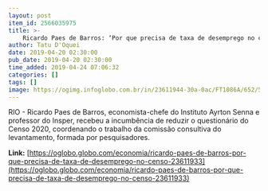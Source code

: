 ```yaml
---
layout: post
item_id: 2566035975
title: >-
    Ricardo Paes de Barros: ‘Por que precisa de taxa de desemprego no censo?’
author: Tatu D'Oquei
date: 2019-04-20 02:30:00
pub_date: 2019-04-20 02:30:00
time_added: 2019-04-24 07:06:32
categories: []
tags: []
image: https://ogimg.infoglobo.com.br/in/23611944-30a-0ac/FT1086A/652/56841430_21-10-2015Editoria-BrasilLocal-SPPauta-Pingue-pongue-com-ricardo-paes-de-barros-do-insper-u.jpg
---
```


RIO - Ricardo Paes de Barros, economista-chefe do Instituto Ayrton Senna e professor do Insper, recebeu a incumbência de reduzir o questionário do Censo 2020, coordenando o trabalho da comissão consultiva do levantamento, formada por pesquisadores.

**Link:** [https://oglobo.globo.com/economia/ricardo-paes-de-barros-por-que-precisa-de-taxa-de-desemprego-no-censo-23611933](https://oglobo.globo.com/economia/ricardo-paes-de-barros-por-que-precisa-de-taxa-de-desemprego-no-censo-23611933)

